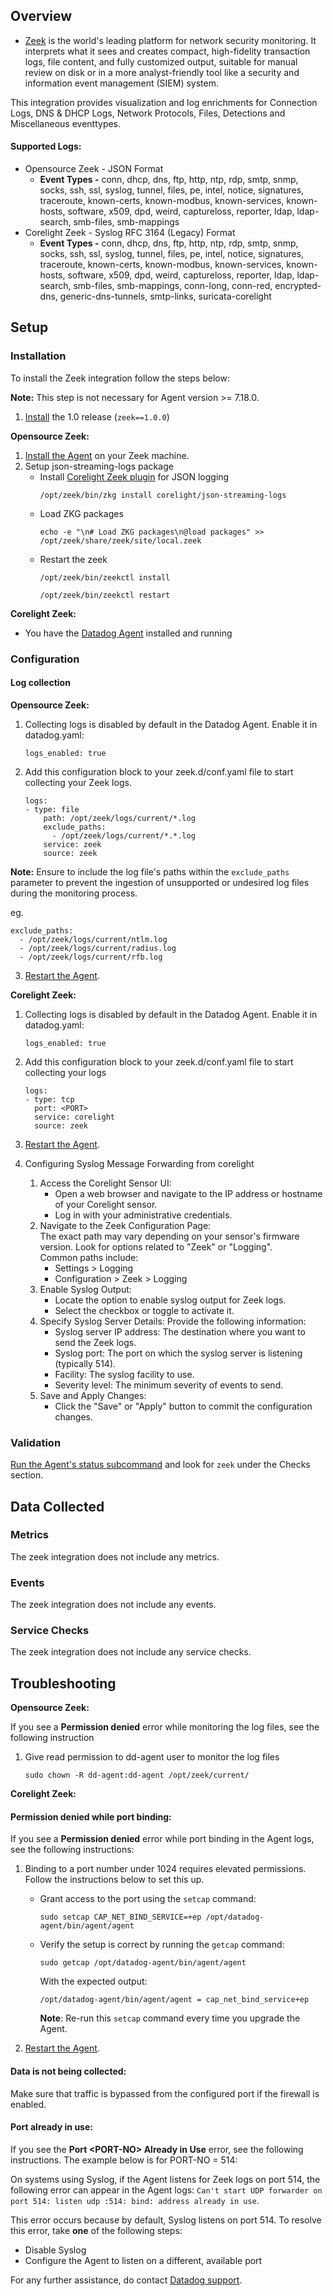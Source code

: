 ## Overview

* [Zeek][6] is the world's leading platform for network security monitoring. It interprets what it sees and creates compact, high-fidelity transaction logs, file content, and fully customized output, suitable for manual review on disk or in a more analyst-friendly tool like a security and information event management (SIEM) system.

This integration provides visualization and log enrichments for Connection Logs, DNS & DHCP Logs, Network Protocols, Files, Detections and Miscellaneous eventtypes.

#### Supported Logs:

- Opensource Zeek - JSON Format
  - **Event Types -** conn, dhcp, dns, ftp, http, ntp, rdp, smtp, snmp, socks, ssh, ssl, syslog, tunnel, files, pe, intel, notice, signatures, traceroute, known-certs, known-modbus, known-services, known-hosts, software, x509, dpd, weird, captureloss, reporter, ldap, ldap-search, smb-files, smb-mappings
- Corelight Zeek - Syslog RFC 3164 (Legacy) Format
  - **Event Types -** conn, dhcp, dns, ftp, http, ntp, rdp, smtp, snmp, socks, ssh, ssl, syslog, tunnel, files, pe, intel, notice, signatures, traceroute, known-certs, known-modbus, known-services, known-hosts, software, x509, dpd, weird, captureloss, reporter, ldap, ldap-search, smb-files, smb-mappings, conn-long, conn-red, encrypted-dns, generic-dns-tunnels, smtp-links, suricata-corelight

## Setup

### Installation

To install the Zeek integration follow the steps below:

**Note:** This step is not necessary for Agent version >= 7.18.0.

1. [Install][7] the 1.0 release (`zeek==1.0.0`)

**Opensource Zeek:**
1. [Install the Agent][4] on your Zeek machine.
2. Setup json-streaming-logs package
   - Install [Corelight Zeek plugin][5] for JSON logging
     ```
     /opt/zeek/bin/zkg install corelight/json-streaming-logs
     ```
   - Load ZKG packages
     ```
     echo -e "\n# Load ZKG packages\n@load packages" >> /opt/zeek/share/zeek/site/local.zeek
     ```
   - Restart the zeek
     ```
     /opt/zeek/bin/zeekctl install
     ```
     ```
     /opt/zeek/bin/zeekctl restart
     ```

**Corelight Zeek:**
* You have the [Datadog Agent][4] installed and running

### Configuration

#### Log collection

**Opensource Zeek:**
1. Collecting logs is disabled by default in the Datadog Agent. Enable it in datadog.yaml:
    ```
    logs_enabled: true
    ```

2. Add this configuration block to your zeek.d/conf.yaml file to start collecting your Zeek logs.
    ```
    logs:
    - type: file
        path: /opt/zeek/logs/current/*.log
        exclude_paths:
          - /opt/zeek/logs/current/*.*.log
        service: zeek
        source: zeek
    ```
**Note:** Ensure to include the log file's paths within the `exclude_paths` parameter to prevent the ingestion of unsupported or undesired log files during the monitoring process.
  
eg.
  ```
  exclude_paths:
    - /opt/zeek/logs/current/ntlm.log
    - /opt/zeek/logs/current/radius.log
    - /opt/zeek/logs/current/rfb.log
  ```

3. [Restart the Agent][1].

**Corelight Zeek:**
1. Collecting logs is disabled by default in the Datadog Agent. Enable it in datadog.yaml:
    ```
    logs_enabled: true
    ```

2. Add this configuration block to your zeek.d/conf.yaml file to start collecting your logs
    ```
    logs:
    - type: tcp
      port: <PORT>
      service: corelight
      source: zeek
    ```

3. [Restart the Agent][1].

4. Configuring Syslog Message Forwarding from corelight
    1. Access the Corelight Sensor UI:  
       - Open a web browser and navigate to the IP address or hostname of your Corelight sensor.
       - Log in with your administrative credentials.
    2. Navigate to the Zeek Configuration Page:  
       The exact path may vary depending on your sensor's firmware version. Look for options related to "Zeek" or "Logging".  
       Common paths include:  
        - Settings > Logging
        - Configuration > Zeek > Logging
    3. Enable Syslog Output:
        - Locate the option to enable syslog output for Zeek logs.
        - Select the checkbox or toggle to activate it.
    4. Specify Syslog Server Details:
       Provide the following information:
       - Syslog server IP address: The destination where you want to send the Zeek logs.
       - Syslog port: The port on which the syslog server is listening (typically 514).
       - Facility: The syslog facility to use.
       - Severity level: The minimum severity of events to send.
    5. Save and Apply Changes:  
       - Click the "Save" or "Apply" button to commit the configuration changes.


### Validation

[Run the Agent's status subcommand][2] and look for `zeek` under the Checks section.

## Data Collected

### Metrics

The zeek integration does not include any metrics.

### Events

The zeek integration does not include any events.

### Service Checks

The zeek integration does not include any service checks.

## Troubleshooting

**Opensource Zeek:**

If you see a **Permission denied** error while monitoring the log files, see the following instruction

   1. Give read permission to dd-agent user to monitor the log files
      ```
      sudo chown -R dd-agent:dd-agent /opt/zeek/current/
      ```
**Corelight Zeek:**

#### Permission denied while port binding:

If you see a **Permission denied** error while port binding in the Agent logs, see the following instructions:

   1. Binding to a port number under 1024 requires elevated permissions. Follow the instructions below to set this up.

      - Grant access to the port using the `setcap` command:

         ```
         sudo setcap CAP_NET_BIND_SERVICE=+ep /opt/datadog-agent/bin/agent/agent
         ```

      - Verify the setup is correct by running the `getcap` command:

         ```
         sudo getcap /opt/datadog-agent/bin/agent/agent
         ```

         With the expected output:

         ```
         /opt/datadog-agent/bin/agent/agent = cap_net_bind_service+ep
         ```

         **Note**: Re-run this `setcap` command every time you upgrade the Agent.

   2. [Restart the Agent][1].

#### Data is not being collected:

Make sure that traffic is bypassed from the configured port if the firewall is enabled.

#### Port already in use:

If you see the **Port <PORT-NO\> Already in Use** error, see the following instructions. The example below is for PORT-NO = 514:

On systems using Syslog, if the Agent listens for Zeek logs on port 514, the following error can appear in the Agent logs: `Can't start UDP forwarder on port 514: listen udp :514: bind: address already in use`.

This error occurs because by default, Syslog listens on port 514. To resolve this error, take **one** of the following steps:
- Disable Syslog
- Configure the Agent to listen on a different, available port

For any further assistance, do contact [Datadog support][3].

[1]: https://docs.datadoghq.com/agent/guide/agent-commands/#start-stop-and-restart-the-agent
[2]: https://docs.datadoghq.com/agent/guide/agent-commands/#agent-status-and-information
[3]: https://docs.datadoghq.com/help/
[4]: https://docs.datadoghq.com/agent/
[5]: https://github.com/corelight/json-streaming-logs
[6]: https://zeek.org/
[7]: https://docs.datadoghq.com/agent/guide/integration-management/?tab=linux#install
